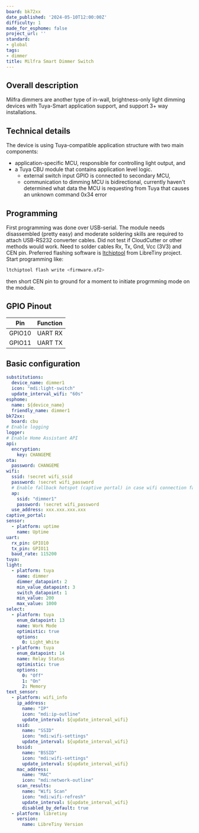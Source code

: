 ```yaml
---
board: bk72xx
date_published: '2024-05-10T12:00:00Z'
difficulty: 1
made_for_esphome: false
project_url: ''
standard:
- global
tags:
- dimmer
title: Milfra Smart Dimmer Switch
---
```


## Overall description

Milfra dimmers are another type of in-wall, brightness-only light dimming devices with Tuya-Smart application support,
and support 3+ way installations.

## Technical details

The device is using Tuya-compatible application structure with two main components:
- application-specific MCU, responsible for controlling light output, and
- a Tuya CBU module that contains application level logic.
  - external switch input GPIO is connected to secondary MCU,
  - communication to dimming MCU is bidirectional, currently haven't determined what data the MCU is requesting from Tuya that causes an
    unknown command 0x34 error

## Programming

First programming was done over USB-serial. The module needs disassembled (pretty easy) and moderate soldering
skills are required to attach USB-RS232 converter cables. Did not test if CloudCutter or other methods would work.
Need to solder cables Rx, Tx, Gnd, Vcc (3V3) and CEN pin.
Preferred flashing software is [ltchiptool](https://github.com/libretiny-eu/ltchiptool) from LibreTiny project. Start programming like:
```bash
ltchiptool flash write <firmware.uf2>
```
then short CEN pin to ground for a moment to initiate progrmming mode on the module.

## GPIO Pinout

| Pin    | Function |
| ------ | -------- |
| GPIO10 | UART RX  |
| GPIO11 | UART TX  |

## Basic configuration

```yaml
substitutions:
  device_name: dimmer1
  icon: "mdi:light-switch"
  update_interval_wifi: "60s"
esphome:
  name: ${device_name}
  friendly_name: dimmer1
bk72xx:
  board: cbu
# Enable logging
logger:
# Enable Home Assistant API
api:
  encryption:
    key: CHANGEME
ota:
  password: CHANGEME
wifi:
  ssid: !secret wifi_ssid
  password: !secret wifi_password
  # Enable fallback hotspot (captive portal) in case wifi connection fails
  ap:
    ssid: "dimmer1"
    password: !secret wifi_password
  use_address: xxx.xxx.xxx.xxx
captive_portal:
sensor:
  - platform: uptime
    name: Uptime
uart:
  rx_pin: GPIO10
  tx_pin: GPIO11
  baud_rate: 115200
tuya:
light:
  - platform: tuya
    name: dimmer
    dimmer_datapoint: 2
    min_value_datapoint: 3
    switch_datapoint: 1
    min_value: 200
    max_value: 1000
select:
  - platform: tuya
    enum_datapoint: 13
    name: Work Mode
    optimistic: true
    options:
      0: Light_White
  - platform: tuya
    enum_datapoint: 14
    name: Relay Status
    optimistic: true
    options:
      0: "Off"
      1: "On"
      2: Memory
text_sensor:
  - platform: wifi_info
    ip_address:
      name: "IP"
      icon: "mdi:ip-outline"
      update_interval: ${update_interval_wifi}
    ssid:
      name: "SSID"
      icon: "mdi:wifi-settings"
      update_interval: ${update_interval_wifi}
    bssid:
      name: "BSSID"
      icon: "mdi:wifi-settings"
      update_interval: ${update_interval_wifi}
    mac_address:
      name: "MAC"
      icon: "mdi:network-outline"
    scan_results:
      name: "Wifi Scan"
      icon: "mdi:wifi-refresh"
      update_interval: ${update_interval_wifi}
      disabled_by_default: true
  - platform: libretiny
    version:
      name: LibreTiny Version
```